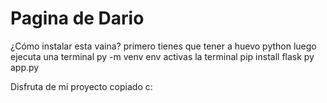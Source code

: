 # Pagina de Dario

¿Cómo instalar esta vaina?
primero tienes que tener a huevo python
luego ejecuta una terminal
py -m venv env
activas la terminal
pip install flask
py app.py

Disfruta de mi proyecto copiado c:
